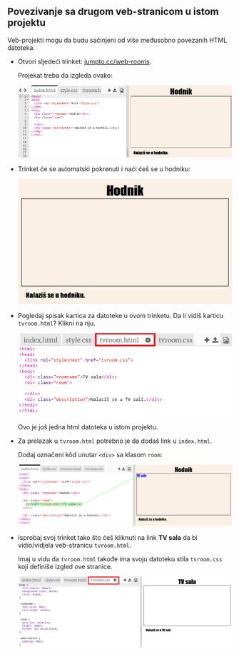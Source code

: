 ## Povezivanje sa drugom veb-stranicom u istom projektu

Veb-projekti mogu da budu sačinjeni od više međusobno povezanih HTML datoteka.

+ Otvori sljedeći trinket: <a href="http://jumpto.cc/web-rooms" target="_blank">jumpto.cc/web-rooms</a>.
    
    Projekat treba da izgleda ovako:
    
    ![screenshot](images/rooms-starter.png)

+ Trinket će se automatski pokrenuti i naći ćeš se u hodniku:
    
    ![screenshot](images/rooms-hall-start.png)

+ Pogledaj spisak kartica za datoteke u ovom trinketu. Da li vidiš karticu `tvroom.html`? Klikni na nju.
    
    ![screenshot](images/rooms-tvroom-html.png)
    
    Ovo je još jedna html datoteka u istom projektu.

+ Za prelazak u `tvroom.html` potrebno je da dodaš link u `index.html`.
    
    Dodaj označeni kôd unutar `<div>` sa klasom `room`:
    
    ![screenshot](images/rooms-link-tvroom.png)

+ Isprobaj svoj trinket tako što ćeš kliknuti na link **TV sala** da bi vidio/vidjela veb-stranicu `tvroom.html`.
    
    Imaj u vidu da `tvroom.html` takođe ima svoju datoteku stila `tvroom.css` koji definiše izgled ove stranice.
    
    ![screenshot](images/rooms-tvroom-unstyled.png)